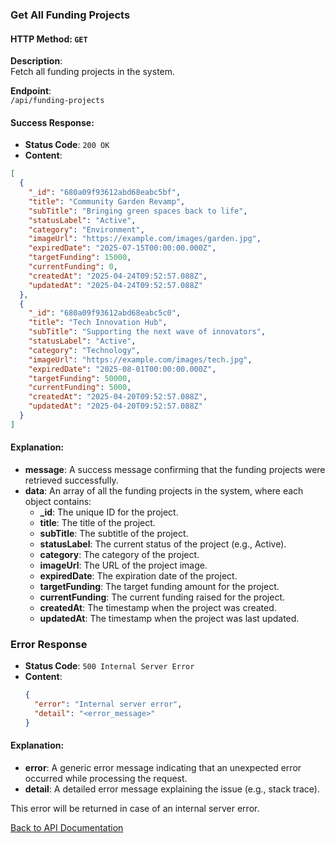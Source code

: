 ### Get All Funding Projects

#### HTTP Method: `GET`

**Description**:  
Fetch all funding projects in the system.

**Endpoint**:  
`/api/funding-projects`

#### Success Response:

- **Status Code**: `200 OK`
- **Content**:

```json
[
  {
    "_id": "680a09f93612abd68eabc5bf",
    "title": "Community Garden Revamp",
    "subTitle": "Bringing green spaces back to life",
    "statusLabel": "Active",
    "category": "Environment",
    "imageUrl": "https://example.com/images/garden.jpg",
    "expiredDate": "2025-07-15T00:00:00.000Z",
    "targetFunding": 15000,
    "currentFunding": 0,
    "createdAt": "2025-04-24T09:52:57.088Z",
    "updatedAt": "2025-04-24T09:52:57.088Z"
  },
  {
    "_id": "680a09f93612abd68eabc5c0",
    "title": "Tech Innovation Hub",
    "subTitle": "Supporting the next wave of innovators",
    "statusLabel": "Active",
    "category": "Technology",
    "imageUrl": "https://example.com/images/tech.jpg",
    "expiredDate": "2025-08-01T00:00:00.000Z",
    "targetFunding": 50000,
    "currentFunding": 5000,
    "createdAt": "2025-04-20T09:52:57.088Z",
    "updatedAt": "2025-04-20T09:52:57.088Z"
  }
]
```

#### Explanation:

- **message**: A success message confirming that the funding projects were retrieved successfully.
- **data**: An array of all the funding projects in the system, where each object contains:
  - **\_id**: The unique ID for the project.
  - **title**: The title of the project.
  - **subTitle**: The subtitle of the project.
  - **statusLabel**: The current status of the project (e.g., Active).
  - **category**: The category of the project.
  - **imageUrl**: The URL of the project image.
  - **expiredDate**: The expiration date of the project.
  - **targetFunding**: The target funding amount for the project.
  - **currentFunding**: The current funding raised for the project.
  - **createdAt**: The timestamp when the project was created.
  - **updatedAt**: The timestamp when the project was last updated.

### Error Response

- **Status Code**: `500 Internal Server Error`
- **Content**:
  ```json
  {
    "error": "Internal server error",
    "detail": "<error_message>"
  }
  ```

#### Explanation:

- **error**: A generic error message indicating that an unexpected error occurred while processing the request.
- **detail**: A detailed error message explaining the issue (e.g., stack trace).

This error will be returned in case of an internal server error.

[Back to API Documentation](../README.md#api-documentation)
